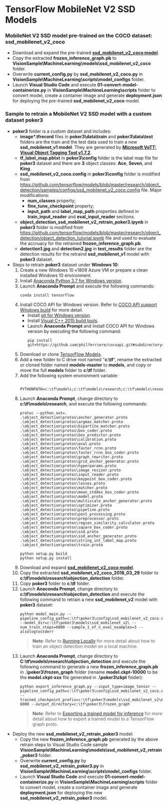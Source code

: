 # TensorFlow MobileNet V2 SSD Models

### MobileNet V2 SSD model pre-trained on the COCO dataset: ssd_mobilenet_v2_coco
  - Download and expand the pre-trained [**ssd_mobilenet_v2_coco model**](http://download.tensorflow.org/models/object_detection/ssd_mobilenet_v2_coco_2018_03_29.tar.gz).
  - Copy the extracted **frozen_inference_graph.pb** to **VisionSample\MachineLearning\models\ssd_mobilenet_v2_coco** folder.
  - Overwrite **current_config.py** by **ssd_mobilenet_v2_coco.py** in **VisionSample\MachineLearning\scripts\model_configs** folder.
  - Launch **Visual Studio Code** and execute **01-convert-model-containerize.py** in **VisionSample\MachineLearning\scripts** folder to convert model, create a container image and generate **deployment.json** for deploying the pre-trained **ssd_mobilenet_v2_coco** model.

### Sample to retrain a MobileNet V2 SSD model with a custom dataset poker3
  - **poker3** folder is a custom dataset and includes:
    - **image\*.tfrecord** files in **poker3\data\train** and **poker3\data\test** folders are the train and the test data used to train a new **ssd_mobilenet_v1 model**. They are generated by [**Microsoft VoTT: Visual Object Tagging Tool v1.7.2**](https://github.com/Microsoft/VoTT).
    - **tf_label_map.pbtxt** in **poker3\config** folder is the label map file for **poker3** dataset and there are **3** object classes: **Ace**, **Seven**, and **King**.
    - **ssd_mobilenet_v2_coco.config** in **poker3\config** folder is modified from https://github.com/tensorflow/models/blob/master/research/object_detection/samples/configs/ssd_mobilenet_v2_coco.config file.  Major modifications:
      - **num_classes** property;
      - **fine_tune_checkpoint** property;
      - **input_path** and **label_map_path** properties defined in **train_input_reader** and **eval_input_reader** sections. 
    - **object_detection_ssd_mobilenet_v2_retrain_poker3.ipynb** in **poker3** folder is modified from https://github.com/tensorflow/models/blob/master/research/object_detection/object_detection_tutorial.ipynb file and used to evaluate the accruacy for the retrained **frozen_inference_graph.pb**.
    - **detection1.jpg** and **detection2.jpg** in **test_results** folder are the detection results for the retraind **ssd_mobilenet_v1** model with **poker3** dataset.
  - Steps to retrain **poker3** dataset under **Windows 10**:
    1. Create a new Windows 10 v1809 Azure VM or prepare a clean installed Windows 10 environment.
    1. Install [Anaconda Python 3.7 for Windows version](https://www.anaconda.com/distribution/).
    1. Launch **Anaconda Prompt** and execute the following commands:
        ```<language>
        conda install tensorflow
        ```
    1. Install COCO API for Windows version.  Refer to [COCO API support Windows build](https://github.com/philferriere/cocoapi) for more detail.
        * Install [git for Windows version](https://git-scm.com/download/win).
        * Install [Visual C++ 2015 build tools](https://go.microsoft.com/fwlink/?LinkId=691126).
        * Launch **Anaconda Prompt** and install COCO API for Windows version by executing the following command:
          ```<language>
          pip install git+https://github.com/philferriere/cocoapi.git#subdirectory=PythonAPI
          ```
    1. Download or clone [TensorFlow Models](https://github.com/tensorflow/models/).
    1. Add a new folder to C drive root named "**c:\tf**", rename the extracted or cloned folder named **models-master** to **models**, and copy or move the full **models** folder to **c:\tf** folder.
    1. Add the following system environment variable:
        ```<language>
         PYTHONPATH=c:\tf\models;c:\tf\models\research;c:\tf\models\research\slim
         ```
    1. Launch **Anaconda Prompt**, change directory to **c:\tf\models\research**, and execute the following commands:
        ```<language>
        protoc --python_out=. .\object_detection\protos\anchor_generator.proto .\object_detection\protos\argmax_matcher.proto .\object_detection\protos\bipartite_matcher.proto .\object_detection\protos\box_coder.proto .\object_detection\protos\box_predictor.proto .\object_detection\protos\calibration.proto .\object_detection\protos\eval.proto .\object_detection\protos\faster_rcnn.proto .\object_detection\protos\faster_rcnn_box_coder.proto .\object_detection\protos\graph_rewriter.proto .\object_detection\protos\grid_anchor_generator.proto .\object_detection\protos\hyperparams.proto .\object_detection\protos\image_resizer.proto .\object_detection\protos\input_reader.proto  .\object_detection\protos\keypoint_box_coder.proto .\object_detection\protos\losses.proto .\object_detection\protos\matcher.proto .\object_detection\protos\mean_stddev_box_coder.proto .\object_detection\protos\model.proto .\object_detection\protos\multiscale_anchor_generator.proto .\object_detection\protos\optimizer.proto .\object_detection\protos\pipeline.proto .\object_detection\protos\post_processing.proto .\object_detection\protos\preprocessor.proto .\object_detection\protos\region_similarity_calculator.proto .\object_detection\protos\square_box_coder.proto .\object_detection\protos\ssd.proto .\object_detection\protos\ssd_anchor_generator.proto .\object_detection\protos\string_int_label_map.proto .\object_detection\protos\train.proto
        ```
        ```<language>
        python setup.py build
        python setup.py install
        ```
    1. Download and expand [**ssd_mobilenet_v2_coco model**](http://download.tensorflow.org/models/object_detection/ssd_mobilenet_v2_coco_2018_03_29.tar.gz).
    1. Copy the extracted **ssd_mobilenet_v2_coco_2018_03_29** folder to **c:\tf\models\research\objection_detection** folder.
    1. Copy **poker3** folder to **c:\tf** folder.
    1. Launch **Anaconda Prompt**, change directory to **c:\tf\models\research\objection_detection** and execute the following command to retrain a new **ssd_mobilenet_v2** model with **poker3** dataset:
        ```<language>
        python model_main.py --pipeline_config_path=c:\tf\poker3\config\ssd_mobilenet_v2_coco.config --model_dir=c:\tf\poker3\models\ssd_mobilenet_v2\ --num_train_steps=6000 --sample_1_of_n_eval_examples=3 --alsologtostderr
        ```
       >**Note**: Refer to [Running Locally](https://github.com/tensorflow/models/blob/master/research/object_detection/g3doc/running_locally.md) for more detail about how to train an object detection model on a local machine.
    1. Launch **Anaconda Prompt**, change directory to **C:\tf\models\research\objection_detection** and execute the following command to generate a new **frozen_inference_graph.pb** in **.\poker3\frozen_graph** folder (rename **model.ckpt-10000** to be the **model.ckpt-xxx** file generated in **.\poker3\ckpt** folder):
        ```<language>
        python export_inference_graph.py --input_type=image_tensor --pipeline_config_path=c:\tf\poker3\config\ssd_mobilenet_v2_coco.config --trained_checkpoint_prefix=c:\tf\poker3\models\ssd_mobilenet_v2\model.ckpt-6000 --output_directory=c:\tf\poker3\frozen_graph
        ```
       >**Note**: Refer to [Exporting a trained model for inference](https://github.com/tensorflow/models/blob/master/research/object_detection/g3doc/exporting_models.md) for more detail about how to export a trained model to a TensorFlow graph proto.
  - Deploy the new **ssd_mobilenet_v2_retrain_poker3** model:
    - Copy the new **frozen_inference_graph.pb** generated by the above retrain steps to Visual Studio Code sample **VisionSample\MachineLearning\models\ssd_mobilenet_v2_retrain_poker3** folder.
    - Overwrite **current_config.py** by **ssd_mobilenet_v2_retrain_poker3.py** in **VisionSample\MachineLearning\scripts\model_configs** folder.
    - Launch **Visual Studio Code** and execute **01-convert-model-containerize.py** in **VisionSample\MachineLearning\scripts** folder to convert model, create a container image and generate **deployment.json** for deploying the new **ssd_mobilenet_v2_retrain_poker3** model.



    
